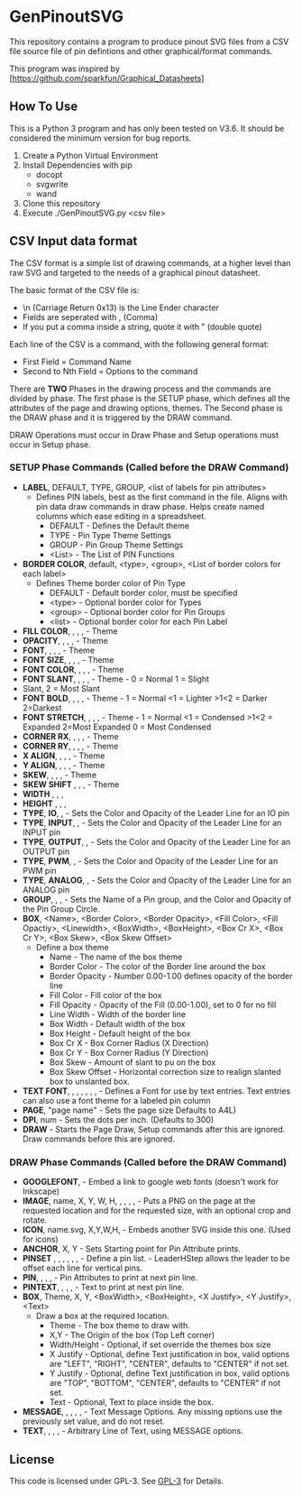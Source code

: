 # GenPinoutSVG

This repository contains a program to produce pinout SVG files from a CSV file
source file of pin defintions and other graphical/format commands.

This program was inspired by [https://github.com/sparkfun/Graphical_Datasheets]

## How To Use

This is a Python 3 program and has only been tested on V3.6.  It should be 
considered the minimum version for bug reports.

1. Create a Python Virtual Environment
2. Install Dependencies with pip
    * docopt
    * svgwrite
    * wand
3. Clone this repository
4. Execute ./GenPinoutSVG.py \<csv file\>

## CSV Input data format

The CSV format is a simple list of drawing commands, at a higher level than raw SVG and targeted to the needs of a graphical pinout datasheet.

The basic format of the CSV file is:

* \n (Carriage Return 0x13) is the Line Ender character
* Fields are seperated with , (Comma)
* If you put a comma inside a string, quote it with " (double quote)
  
Each line of the CSV is a command, with the following general format:

* First Field = Command Name
* Second to Nth Field = Options to the command
  
There are **TWO** Phases in the drawing process and the commands are divided by phase.  The first phase is the SETUP phase, which defines all the attributes of the page and drawing options, themes.  The Second phase is the DRAW phase and it is triggered by the DRAW command.

DRAW Operations must occur in Draw Phase and Setup operations must occur in Setup phase.

### **SETUP** Phase Commands (Called before the **DRAW** Command)

* **LABEL**, DEFAULT, TYPE, GROUP, \<list of labels for pin attributes\>
    * Defines PIN labels, best as the first command in the file. Aligns with pin data draw commands in draw phase.  Helps create named columns which ease editing in a spreadsheet.
        * DEFAULT - Defines the Default theme
        * TYPE - Pin Type Theme Settings
        * GROUP - Pin Group Theme Settings
        * \<List> - The List of PIN Functions
* **BORDER COLOR**,  default, \<type>, \<group>, \<List of border colors for each label>
    * Defines Theme border color of Pin Type
        * DEFAULT - Default border color, must be specified
        * \<type> - Optional border color for Types
        * \<group> - Optional border color for Pin Groups
        * \<list> - Optional border color for each Pin Label
* **FILL COLOR**,    <default>, <type>, <group>, <List of fill colors for each label>                       - Theme
* **OPACITY**,       <default>, <type>, <group>, <List of opacities for each label>                         - Theme
* **FONT**,          <default>, <type>, <group>, <List of font names for each label>                        - Theme
* **FONT SIZE**,     <default>, <type>, <group>, <List of font sizes for each label>                        - Theme
* **FONT COLOR**,    <default>, <type>, <group>, <List of font colors for each label>                       - Theme
* **FONT SLANT**,    <default>, <type>, <group>, <List of font colors for each label>                       - Theme - 0 = Normal 1 = Slight 
* Slant, 2 = Most Slant
* **FONT BOLD**,     <default>, <type>, <group>, <List of font colors for each label>                       - Theme - 1 = Normal <1 = Lighter >1<2 = Darker 2=Darkest
* **FONT STRETCH**,  <default>, <type>, <group>, <List of font colors for each label>                       - Theme - 1 = Normal <1 = Condensed >1<2 = Expanded 2=Most Expanded 0 = Most Condensed
* **CORNER RX**,     <default>, <type>, <group>, <List of X Corner Radius for each label>                   - Theme
* **CORNER RY**,     <default>, <type>, <group>, <List of Y Corner Radius for each label>                   - Theme
* **X ALIGN**,       <default>, <type>, <group>, <List of X Alignments for each label>                      - Theme
* **Y ALIGN**,       <default>, <type>, <group>, <List of Y Alignments for each label>                      - Theme
* **SKEW**,          <default>, <type>, <group>, <list of box skews for each label>                         - Theme
* **SKEW SHIFT**     <default>, <type>, <group>, <list of shifts to compensate box translation due to skew> - Theme
* **WIDTH**          <default>, <type>, <group>, <list of box widths>
* **HEIGHT**         <default>, <type>, <group>, <list of box heights>
* **TYPE**, **IO**, <Color>, <Opacity>          - Sets the Color and Opacity of the Leader Line for an IO pin
* **TYPE**, **INPUT**, <Color>, <Opacity>       - Sets the Color and Opacity of the Leader Line for an INPUT pin
* **TYPE**, **OUTPUT**, <Color>, <Opacity>      - Sets the Color and Opacity of the Leader Line for an OUTPUT pin
* **TYPE**, **PWM**, <Color>, <Opacity>         - Sets the Color and Opacity of the Leader Line for an PWM pin
* **TYPE**, **ANALOG**, <Color>, <Opacity>      - Sets the Color and Opacity of the Leader Line for an ANALOG pin
* **GROUP**, <name>, <Color>, <Opacity>     - Sets the Name of a Pin group, and the Color and Opacity of the Pin Group Circle.
* **BOX**, \<Name>, \<Border Color>, \<Border Opacity>, \<Fill Color>, \<Fill Opactiy>, \<Linewidth>, \<BoxWidth>, \<BoxHeight>, \<Box Cr X>, \<Box Cr Y>, \<Box Skew>, \<Box Skew Offset>
    * Define a box theme
        * Name - The name of the box theme
        * Border Color - The color of the Border line around the box
        * Border Opacity - Number 0.00-1.00 defines opacity of the border line
        * Fill Color - Fill color of the box
        * Fill Opacity - Opacity of the Fill (0.00-1.00), set to 0 for no fill
        * Line Width - Width of the border line
        * Box Width - Default width of the box
        * Box Height - Default height of the box
        * Box Cr X - Box Corner Radius (X Direction)
        * Box Cr Y - Box Corner Radius (Y Direction)
        * Box Skew - Amount of slant to pu on the box
        * Box Skew Offset - Horizontal correction size to realign slanted box to unslanted box.
* **TEXT FONT**, <Name>, <Size>, <Outline Color>, <Color>, <slant>, <bold>, <stretch> - Defines a Font for use by text entries. Text entries can also use a font theme for a labeled pin column
* **PAGE**, "page name" - Sets the page size Defaults to A4L)
* **DPI**, num - Sets the dots per inch. (Defaults to 300)
* **DRAW** - Starts the Page Draw, Setup commands after this are ignored.  Draw commands before this are ignored.

### **DRAW** Phase Commands (Called before the **DRAW** Command)

* **GOOGLEFONT**, <link>                            - Embed a link to google web fonts (doesn't work for Inkscape)
* **IMAGE**, name, X, Y, W, H, <cx>, <cy>, <cw>, <ch>, <rot> - Puts a PNG on the page at the requested location and for the requested size, with an optional crop and rotate.
* **ICON**, name.svg, X,Y,W,H,<rot>                 - Embeds another SVG inside this one. (Used for icons)
* **ANCHOR**, X, Y                            - Sets Starting point for Pin Attribute prints.
* **PINSET** <Side>, <Packed> <JustifyX>, <JustifyY>, <LineStep>, <LeaderOffset>, <Column Gap>, <LeaderHStep> - Define a pin list. - LeaderHStep allows the leader to be offset each line for vertical pins.
* **PIN**, <Icon>, <TYPE>, <GROUP>, <List of Pin attribute strings> - Pin Attributes to print at next pin line.
* **PINTEXT**, <Icon>, <TYPE>, <GROUP>, <Text> - Text to print at next pin line.
* **BOX**, Theme, X, Y, \<BoxWidth>, \<BoxHeight>, \<X Justify>, \<Y Justify>, \<Text> 
    * Draw a box at the required location.
        * Theme - The box theme to draw with.
        * X,Y - The Origin of the box (Top Left corner)
        * Width/Height - Optional, if set override the themes box size
        * X Justify - Optional, define Text justification in box, valid options are "LEFT", "RIGHT", "CENTER", defaults to "CENTER" if not set.
        * Y Justify - Optional, define Text justification in box, valid options are "TOP", "BOTTOM", "CENTER", defaults to "CENTER" if not set.
        * Text - Optional, Text to place inside the box.
* **MESSAGE**, <X>, <Y>, <Line Step>, <Font>, <Font Size> - Text Message Options.  Any missing options use the previously set value, and do not reset.
* **TEXT**, <edge color>, <color>, <Message>, <NL> - Arbitrary Line of Text, using MESSAGE options.

## License

This code is licensed under GPL-3.  See [GPL-3](gpl-3.0.md) for Details.
